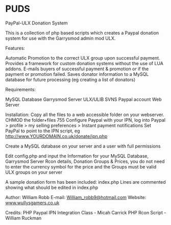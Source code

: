 PUDS
====

PayPal-ULX Donation System

This is a collection of php based scripts which creates 
a Paypal donation system for use with the Garrysmod admin mod ULX.

Features:

Automatic Promotion to the correct ULX group upon successful payment.
Provides a framework for custom donation systems without the use of LUA addons.
E-mails buyers of successful payment & promotion or if the payment or promotion failed.
Saves donator information to a MySQL database for future processing (eg creating a list of donators)

Requirements:

MySQL Database
Garrysmod Server
ULX/ULIB SVNS
Paypal account
Web Server

Installation:
Copy all the files to a web accessible folder on your webserver. CHMOD the folder+files 755
Configure Paypal with your IPN, log into Paypal > profile > my selling preferences > Instant payment notifications
Set PayPal to point to the IPN script, eg http://www.YOURDOMAIN.co.uk/donate/ipn.php

Create a MySQL database on your server and a user with full permissions

Edit config.php and input the Information for your MySQL Database, Garrysmod Server Rcon details,
Donation Groups & Prices, you do not need to enter the currency symbol for the price and the Groups must be valid ULX groups on your server


A sample donation form has been included: index.php
Lines are commented showing what should be edited in index.php

Author: William Robb
E-mail: William_robb9@hotmail.com
Website: www.wullysgamers.co.uk

Credits:
PHP Paypal IPN Integration Class - Micah Carrick
PHP Rcon Script - William Ruckman
